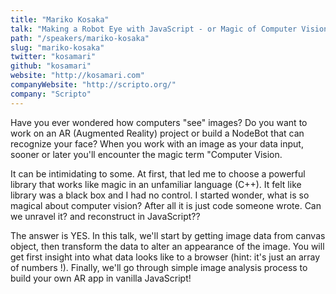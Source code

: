 ```yaml
---
title: "Mariko Kosaka"
talk: "Making a Robot Eye with JavaScript - or Magic of Computer Vision Unraveled"
path: "/speakers/mariko-kosaka"
slug: "mariko-kosaka"
twitter: "kosamari"
github: "kosamari"
website: "http://kosamari.com"
companyWebsite: "http://scripto.org/"
company: "Scripto"
---
```


<p>Have you ever wondered how computers "see" images? Do you want to work on an AR (Augmented Reality) project or build a NodeBot that can recognize your face? When you work with an image as your data input, sooner or later you'll encounter the magic term "Computer Vision.</p>
<p>It can be intimidating to some. At first, that led me to choose a powerful library that works like magic in an unfamiliar language (C++). It felt like library was a black box and I had no control. I started wonder, what is so magical about computer vision? After all it is just code someone wrote. Can we unravel it? and reconstruct in JavaScript??</p>
<p>The answer is YES. In this talk, we'll start by getting image data from canvas object, then transform the data to alter an appearance of the image. You will get first insight into what data looks like to a browser (hint: it's just an array of numbers !). Finally, we'll go through simple image analysis process to build your own AR app in vanilla JavaScript!</p>